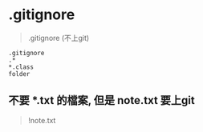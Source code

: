 # .gitignore

> .gitignore (不上git)

	.gitignore
	.*
	*.class
	folder

## 不要 *.txt 的檔案, 但是 note.txt 要上git

>	!note.txt